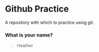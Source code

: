 # Github Practice

A repository with which to practice using git.

### What is your name?

> Heather
